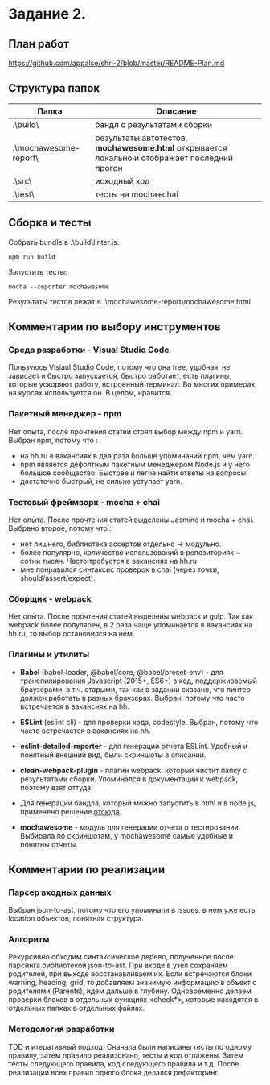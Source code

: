 # Задание 2.


## План работ

https://github.com/appalse/shri-2/blob/master/README-Plan.md


## Структура папок

| Папка | Описание |
| ----- | -------- |
| .\build\ | бандл с результатами сборки |
| .\mochawesome-report\ | результаты автотестов, **mochawesome.html** открывается локально и отображает последний прогон |
| .\src\   | исходный код        |
| .\test\  | тесты на mocha+chai |


## Сборка и тесты

Собрать bundle в .\build\linter.js:
```
npm run build
```

Запустить тесты:
```
mocha --reporter mochawesome
```

Результаты тестов лежат в .\mochawesome-report\mochawesome.html


## Комментарии по выбору инструментов

### Среда разработки - Visual Studio Code

Пользуюсь Visiaul Studio Code, потому что она free, удобная, не зависает и быстро запускается, быстро работает, есть плагины, которые ускоряют работу, встроенный терминал. Во многих примерах, на курсах используется он. В целом, нравится.

### Пакетный менеджер - npm

Нет опыта, после прочтения статей стоял выбор между npm и yarn. Выбран npm, потому что :
* на hh.ru в вакансиях в два раза больше упоминаний npm, чем yarn. 
* npm является дефолтным пакетным менеджером Node.js и у него большое сообщество. Быстрее и легче найти ответы на вопросы. 
* достаточно быстрый, не сильно уступает yarn. 

### Тестовый фреймворк - mocha + chai

Нет опыта. После прочтения статей выделены Jasmine и mocha + chai. Выбрано второе, потому что : 
* нет лишнего, библиотека ассертов отдельно -> модульно. 
* более популярно, количество использований в репозиториях ~ сотни тысяч. Часто требуется в вакансиях на hh.ru
* мне понравился синтаксис проверок в chai (через точки, should/assert/expect).

### Сборщик - webpack

Нет опыта. После прочтения статей выделены webpack и gulp. Так как webpack более популярен, в 2 раза чаще упоминается в вакансиях на hh.ru, то выбор остановился на нем.

### Плагины и утилиты

* **Babel** (babel-loader, @babel/core, @babel/preset-env) - для транспилирования Javascript (2015+, ES6+) в код, поддерживаемый браузерами, в т.ч. старыми, так как в задании сказано, что линтер должен работать в разных браузерах. Выбран, потому что часто встречается в вакансиях на hh.

* **ESLint** (eslint cli) - для проверки кода, codestyle. Выбран, потому что часто встречается в вакансиях на hh.

* **eslint-detailed-reporter** - для генерации отчета ESLint. Удобный и понятный внешний вид, были скриншоты в описании. 

* **clean-webpack-plugin** - плагин webpack, который чистит папку с результатами сборки. Упоминался в документации к webpack, поэтому взят оттуда.

* Для генерации бандла, который можно запустить в html и в node.js, применено решение [отсюда](https://stackoverflow.com/questions/49111086/webpack-4-universal-library-target).

* **mochawesome** - модуль для генерации отчета о тестировании. Выбирала по скриншотам, у mochawesome самые удобные и понятны отчеты. 


## Комментарии по реализации

### Парсер входных данных

Выбран json-to-ast, потому что его упоминали в Issues, в нем уже есть location объектов, понятная структура.  

### Алгоритм

Рекурсивно обходим синтаксическое дерево, полученное после парсинга библиотекой json-to-ast. При входе в узел сохраняем родителей, при выходе восстанавливаем их. Если встречаются блоки warning, heading, grid, то добавляем значимую информацию в объект с родителями (Parents), идем дальше в глубину. Одновременно делаем проверки блоков в отдельных функциях <check*>, которые находятся в отдельных папках в отдельных файлах.

### Методология разработки

TDD и итеративный подход. Сначала были написаны тесты по одному правилу, затем правило реализовано, тесты и код отлажены. Затем тесты следующего правила, код следующего правила и т.д. После реализации всех правил одного блока делался рефакторинг. 


